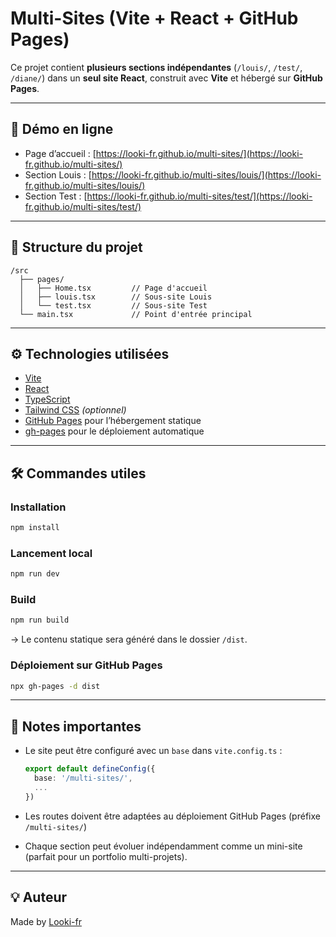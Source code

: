 # Multi-Sites (Vite + React + GitHub Pages)

Ce projet contient **plusieurs sections indépendantes** (`/louis/`, `/test/`, `/diane/`) dans un **seul site React**, construit avec **Vite** et hébergé sur **GitHub Pages**.

---

## 🚀 Démo en ligne

- Page d’accueil : [https://looki-fr.github.io/multi-sites/](https://looki-fr.github.io/multi-sites/)
- Section Louis : [https://looki-fr.github.io/multi-sites/louis/](https://looki-fr.github.io/multi-sites/louis/)
- Section Test : [https://looki-fr.github.io/multi-sites/test/](https://looki-fr.github.io/multi-sites/test/)

---

## 🧱 Structure du projet

```
/src
  ├── pages/
  │   ├── Home.tsx         // Page d'accueil
  │   ├── louis.tsx        // Sous-site Louis
  │   └── test.tsx         // Sous-site Test
  └── main.tsx             // Point d'entrée principal
```

---

## ⚙️ Technologies utilisées

- [Vite](https://vitejs.dev/)
- [React](https://reactjs.org/)
- [TypeScript](https://www.typescriptlang.org/)
- [Tailwind CSS](https://tailwindcss.com/) *(optionnel)*
- [GitHub Pages](https://pages.github.com/) pour l’hébergement statique
- [gh-pages](https://www.npmjs.com/package/gh-pages) pour le déploiement automatique

---

## 🛠️ Commandes utiles

### Installation

```bash
npm install
```

### Lancement local

```bash
npm run dev
```

### Build

```bash
npm run build
```

→ Le contenu statique sera généré dans le dossier `/dist`.

### Déploiement sur GitHub Pages

```bash
npx gh-pages -d dist
```

---

## 🧠 Notes importantes

- Le site peut être configuré avec un `base` dans `vite.config.ts` :
  ```ts
  export default defineConfig({
    base: '/multi-sites/',
    ...
  })
  ```

- Les routes doivent être adaptées au déploiement GitHub Pages (préfixe `/multi-sites/`)
- Chaque section peut évoluer indépendamment comme un mini-site (parfait pour un portfolio multi-projets).

---

## 💡 Auteur

Made by [Looki-fr](https://github.com/Looki-fr)
